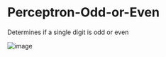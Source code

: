 # Perceptron-Odd-or-Even
Determines if a single digit is odd or even

![image](https://user-images.githubusercontent.com/81241165/223618877-b5588d4a-6f77-456f-92fe-46236b611572.png)

